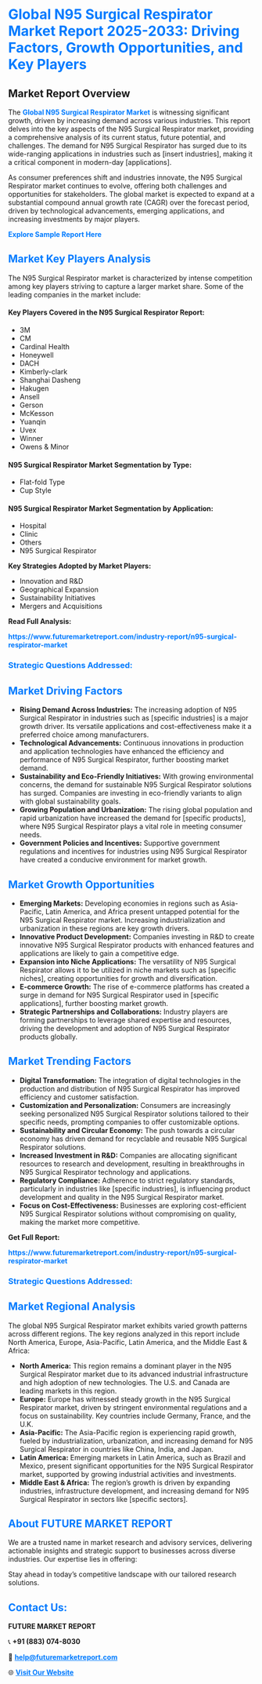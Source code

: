 <h1 style="color: #007BFF;">Global N95 Surgical Respirator Market Report 2025-2033: Driving Factors, Growth Opportunities, and Key Players</h1>

<section id="overview">
<h2>Market Report Overview</h2>
<p>The <a href="https://www.futuremarketreport.com/industry-report/n95-surgical-respirator-market" style="color: #007BFF; text-decoration: none;"><strong>Global N95 Surgical Respirator Market</strong></a> is witnessing significant growth, driven by increasing demand across various industries. This report delves into the key aspects of the N95 Surgical Respirator market, providing a comprehensive analysis of its current status, future potential, and challenges. The demand for N95 Surgical Respirator has surged due to its wide-ranging applications in industries such as [insert industries], making it a critical component in modern-day [applications].</p>
<p>As consumer preferences shift and industries innovate, the N95 Surgical Respirator market continues to evolve, offering both challenges and opportunities for stakeholders. The global market is expected to expand at a substantial compound annual growth rate (CAGR) over the forecast period, driven by technological advancements, emerging applications, and increasing investments by major players.</p>
</section>

<section id="overview">
<p><a href="https://www.futuremarketreport.com/request-sample/reportId=122383" style="color: #007BFF; text-decoration: none;"><strong>Explore Sample Report Here</strong></a></p>
</section>

<section id="key-players">
<h2 style="color: #007BFF;">Market Key Players Analysis</h2>
<p>The N95 Surgical Respirator market is characterized by intense competition among key players striving to capture a larger market share. Some of the leading companies in the market include:</p>
<h4>Key Players Covered in the N95 Surgical Respirator Report:</h4>
<ul><li>3M</li><li>CM</li><li>Cardinal Health</li><li>Honeywell</li><li>DACH</li><li>Kimberly-clark</li><li>Shanghai Dasheng</li><li>Hakugen</li><li>Ansell</li><li>Gerson</li><li>McKesson</li><li>Yuanqin</li><li>Uvex</li><li>Winner</li><li>Owens &amp; Minor</li></ul>
<h4>N95 Surgical Respirator Market Segmentation by Type:</h4>
<ul><li>Flat-fold Type</li><li>Cup Style</li></ul>

<h4>N95 Surgical Respirator Market Segmentation by Application:</h4>
<ul><li>Hospital</li><li>Clinic</li><li>Others</li><li>N95 Surgical Respirator</li></ul>
<p><strong>Key Strategies Adopted by Market Players:</strong></p>
<ul>
<li>Innovation and R&D</li>
<li>Geographical Expansion</li>
<li>Sustainability Initiatives</li>
<li>Mergers and Acquisitions</li>
</ul>
</section>

<section>
<p><strong>Read Full Analysis: </strong></p><a href="https://www.futuremarketreport.com/industry-report/n95-surgical-respirator-market" style="color: #007BFF; text-decoration: none;"><strong>https://www.futuremarketreport.com/industry-report/n95-surgical-respirator-market</strong></a>
<h3 style="color: #007BFF;">Strategic Questions Addressed:</h3>
</section>

<section id="driving-factors">
<h2 style="color: #007BFF;">Market Driving Factors</h2>
<ul>
<li><strong>Rising Demand Across Industries:</strong> The increasing adoption of N95 Surgical Respirator in industries such as [specific industries] is a major growth driver. Its versatile applications and cost-effectiveness make it a preferred choice among manufacturers.</li>
<li><strong>Technological Advancements:</strong> Continuous innovations in production and application technologies have enhanced the efficiency and performance of N95 Surgical Respirator, further boosting market demand.</li>
<li><strong>Sustainability and Eco-Friendly Initiatives:</strong> With growing environmental concerns, the demand for sustainable N95 Surgical Respirator solutions has surged. Companies are investing in eco-friendly variants to align with global sustainability goals.</li>
<li><strong>Growing Population and Urbanization:</strong> The rising global population and rapid urbanization have increased the demand for [specific products], where N95 Surgical Respirator plays a vital role in meeting consumer needs.</li>
<li><strong>Government Policies and Incentives:</strong> Supportive government regulations and incentives for industries using N95 Surgical Respirator have created a conducive environment for market growth.</li>
</ul>
</section>

<section id="growth-opportunities">
<h2 style="color: #007BFF;">Market Growth Opportunities</h2>
<ul>
<li><strong>Emerging Markets:</strong> Developing economies in regions such as Asia-Pacific, Latin America, and Africa present untapped potential for the N95 Surgical Respirator market. Increasing industrialization and urbanization in these regions are key growth drivers.</li>
<li><strong>Innovative Product Development:</strong> Companies investing in R&D to create innovative N95 Surgical Respirator products with enhanced features and applications are likely to gain a competitive edge.</li>
<li><strong>Expansion into Niche Applications:</strong> The versatility of N95 Surgical Respirator allows it to be utilized in niche markets such as [specific niches], creating opportunities for growth and diversification.</li>
<li><strong>E-commerce Growth:</strong> The rise of e-commerce platforms has created a surge in demand for N95 Surgical Respirator used in [specific applications], further boosting market growth.</li>
<li><strong>Strategic Partnerships and Collaborations:</strong> Industry players are forming partnerships to leverage shared expertise and resources, driving the development and adoption of N95 Surgical Respirator products globally.</li>
</ul>
</section>

<section id="trending-factors">
<h2 style="color: #007BFF;">Market Trending Factors</h2>
<ul>
<li><strong>Digital Transformation:</strong> The integration of digital technologies in the production and distribution of N95 Surgical Respirator has improved efficiency and customer satisfaction.</li>
<li><strong>Customization and Personalization:</strong> Consumers are increasingly seeking personalized N95 Surgical Respirator solutions tailored to their specific needs, prompting companies to offer customizable options.</li>
<li><strong>Sustainability and Circular Economy:</strong> The push towards a circular economy has driven demand for recyclable and reusable N95 Surgical Respirator solutions.</li>
<li><strong>Increased Investment in R&D:</strong> Companies are allocating significant resources to research and development, resulting in breakthroughs in N95 Surgical Respirator technology and applications.</li>
<li><strong>Regulatory Compliance:</strong> Adherence to strict regulatory standards, particularly in industries like [specific industries], is influencing product development and quality in the N95 Surgical Respirator market.</li>
<li><strong>Focus on Cost-Effectiveness:</strong> Businesses are exploring cost-efficient N95 Surgical Respirator solutions without compromising on quality, making the market more competitive.</li>
</ul>
</section>

<section>
<p><strong>Get Full Report: </strong></p><a href="https://www.futuremarketreport.com/industry-report/n95-surgical-respirator-market" style="color: #007BFF; text-decoration: none;"><strong>https://www.futuremarketreport.com/industry-report/n95-surgical-respirator-market</strong></a>
<h3 style="color: #007BFF;">Strategic Questions Addressed:</h3>
</section>


<section id="regional-analysis">
<h2 style="color: #007BFF;">Market Regional Analysis</h2>
<p>The global N95 Surgical Respirator market exhibits varied growth patterns across different regions. The key regions analyzed in this report include North America, Europe, Asia-Pacific, Latin America, and the Middle East & Africa:</p>
<ul>
<li><strong>North America:</strong> This region remains a dominant player in the N95 Surgical Respirator market due to its advanced industrial infrastructure and high adoption of new technologies. The U.S. and Canada are leading markets in this region.</li>
<li><strong>Europe:</strong> Europe has witnessed steady growth in the N95 Surgical Respirator market, driven by stringent environmental regulations and a focus on sustainability. Key countries include Germany, France, and the U.K.</li>
<li><strong>Asia-Pacific:</strong> The Asia-Pacific region is experiencing rapid growth, fueled by industrialization, urbanization, and increasing demand for N95 Surgical Respirator in countries like China, India, and Japan.</li>
<li><strong>Latin America:</strong> Emerging markets in Latin America, such as Brazil and Mexico, present significant opportunities for the N95 Surgical Respirator market, supported by growing industrial activities and investments.</li>
<li><strong>Middle East & Africa:</strong> The region’s growth is driven by expanding industries, infrastructure development, and increasing demand for N95 Surgical Respirator in sectors like [specific sectors].</li>
</ul>
</section>

<footer>
<h2 style="color: #007BFF;">About FUTURE MARKET REPORT</h2>
<p>We are a trusted name in market research and advisory services, delivering actionable insights and strategic support to businesses across diverse industries. Our expertise lies in offering:</p>

<p>Stay ahead in today’s competitive landscape with our tailored research solutions.</p>

<h2 style="color: #007BFF;">Contact Us:</h2>
<p><strong>FUTURE MARKET REPORT</strong></p>
<p>📞 <strong>+91 (883) 074-8030</strong></p>
<p>📧 <strong><a href="mailto:help@futuremarketreport.com" style="color: #007BFF;">help@futuremarketreport.com</a></strong></p>
<p>🌐 <strong><a href="https://www.futuremarketreport.com/" style="color: #007BFF;">Visit Our Website</a></strong></p>
</footer>